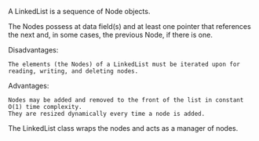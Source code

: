 A LinkedList is a sequence of Node objects. 

The Nodes possess at data field(s) and at least one pointer that references the next and, in some cases, the previous Node, 
if there is one.

Disadvantages:

    The elements (the Nodes) of a LinkedList must be iterated upon for reading, writing, and deleting nodes.

Advantages:

    Nodes may be added and removed to the front of the list in constant O(1) time complexity.
    They are resized dynamically every time a node is added.


The LinkedList class wraps the nodes and acts as a manager of nodes.